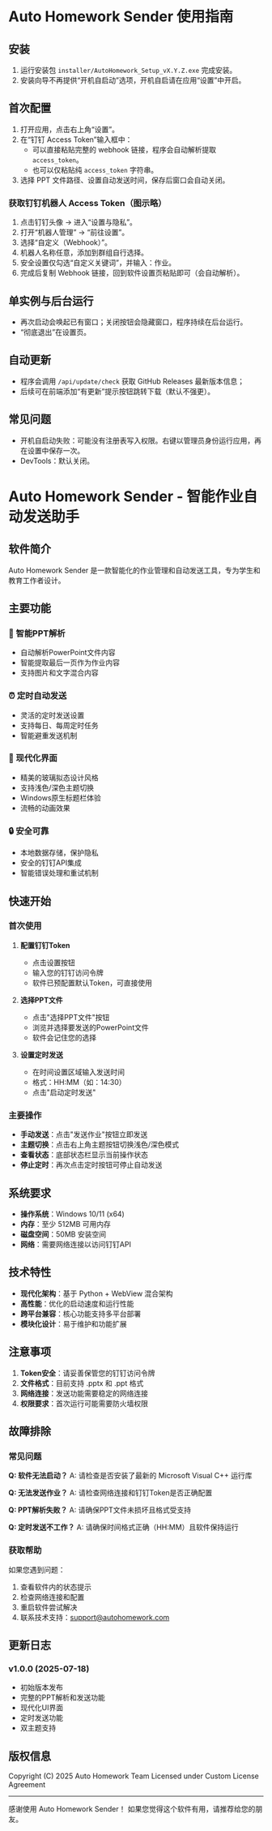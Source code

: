 # Auto Homework Sender 使用指南

## 安装

1. 运行安装包 `installer/AutoHomework_Setup_vX.Y.Z.exe` 完成安装。
2. 安装向导不再提供“开机自启动”选项，开机自启请在应用“设置”中开启。

## 首次配置

1. 打开应用，点击右上角“设置”。
2. 在“钉钉 Access Token”输入框中：
   - 可以直接粘贴完整的 webhook 链接，程序会自动解析提取 `access_token`。
   - 也可以仅粘贴纯 `access_token` 字符串。
3. 选择 PPT 文件路径、设置自动发送时间，保存后窗口会自动关闭。

### 获取钉钉机器人 Access Token（图示略）

1. 点击钉钉头像 → 进入“设置与隐私”。
2. 打开“机器人管理” → “前往设置”。
3. 选择“自定义（Webhook）”。
4. 机器人名称任意，添加到群组自行选择。
5. 安全设置仅勾选“自定义关键词”，并输入：作业。
6. 完成后复制 Webhook 链接，回到软件设置页粘贴即可（会自动解析）。

## 单实例与后台运行

- 再次启动会唤起已有窗口；关闭按钮会隐藏窗口，程序持续在后台运行。
- “彻底退出”在设置页。

## 自动更新

- 程序会调用 `/api/update/check` 获取 GitHub Releases 最新版本信息；
- 后续可在前端添加“有更新”提示按钮跳转下载（默认不强更）。

## 常见问题

- 开机自启动失败：可能没有注册表写入权限。右键以管理员身份运行应用，再在设置中保存一次。
- DevTools：默认关闭。

# Auto Homework Sender - 智能作业自动发送助手

## 软件简介

Auto Homework Sender 是一款智能化的作业管理和自动发送工具，专为学生和教育工作者设计。

## 主要功能

### 📝 智能PPT解析
- 自动解析PowerPoint文件内容
- 智能提取最后一页作为作业内容
- 支持图片和文字混合内容

### ⏰ 定时自动发送
- 灵活的定时发送设置
- 支持每日、每周定时任务
- 智能避重发送机制

### 🎨 现代化界面
- 精美的玻璃拟态设计风格
- 支持浅色/深色主题切换
- Windows原生标题栏体验
- 流畅的动画效果

### 🔒 安全可靠
- 本地数据存储，保护隐私
- 安全的钉钉API集成
- 智能错误处理和重试机制

## 快速开始

### 首次使用

1. **配置钉钉Token**
   - 点击设置按钮
   - 输入您的钉钉访问令牌
   - 软件已预配置默认Token，可直接使用

2. **选择PPT文件**
   - 点击"选择PPT文件"按钮
   - 浏览并选择要发送的PowerPoint文件
   - 软件会记住您的选择

3. **设置定时发送**
   - 在时间设置区域输入发送时间
   - 格式：HH:MM（如：14:30）
   - 点击"启动定时发送"

### 主要操作

- **手动发送**：点击"发送作业"按钮立即发送
- **主题切换**：点击右上角主题按钮切换浅色/深色模式
- **查看状态**：底部状态栏显示当前操作状态
- **停止定时**：再次点击定时按钮可停止自动发送

## 系统要求

- **操作系统**：Windows 10/11 (x64)
- **内存**：至少 512MB 可用内存
- **磁盘空间**：50MB 安装空间
- **网络**：需要网络连接以访问钉钉API

## 技术特性

- **现代化架构**：基于 Python + WebView 混合架构
- **高性能**：优化的启动速度和运行性能
- **跨平台兼容**：核心功能支持多平台部署
- **模块化设计**：易于维护和功能扩展

## 注意事项

1. **Token安全**：请妥善保管您的钉钉访问令牌
2. **文件格式**：目前支持 .pptx 和 .ppt 格式
3. **网络连接**：发送功能需要稳定的网络连接
4. **权限要求**：首次运行可能需要防火墙权限

## 故障排除

### 常见问题

**Q: 软件无法启动？**
A: 请检查是否安装了最新的 Microsoft Visual C++ 运行库

**Q: 无法发送作业？**
A: 请检查网络连接和钉钉Token是否正确配置

**Q: PPT解析失败？**
A: 请确保PPT文件未损坏且格式受支持

**Q: 定时发送不工作？**
A: 请确保时间格式正确（HH:MM）且软件保持运行

### 获取帮助

如果您遇到问题：
1. 查看软件内的状态提示
2. 检查网络连接和配置
3. 重启软件尝试解决
4. 联系技术支持：support@autohomework.com

## 更新日志

### v1.0.0 (2025-07-18)
- 初始版本发布
- 完整的PPT解析和发送功能
- 现代化UI界面
- 定时发送功能
- 双主题支持

## 版权信息

Copyright (C) 2025 Auto Homework Team
Licensed under Custom License Agreement

---

感谢使用 Auto Homework Sender！
如果您觉得这个软件有用，请推荐给您的朋友。
